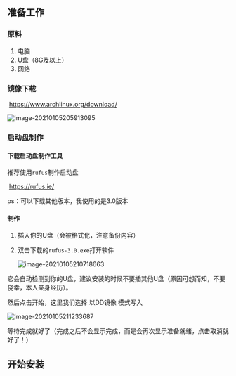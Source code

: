 ## 准备工作

### 原料

1. 电脑
2. U盘（8G及以上）
3. 网络

### 镜像下载

​	https://www.archlinux.org/download/

![image-20210105205913095](C:\Users\klele\AppData\Roaming\Typora\typora-user-images\image-20210105205913095.png)

### 启动盘制作

#### 下载启动盘制作工具

推荐使用```rufus```制作启动盘

​	https://rufus.ie/

ps：可以下载其他版本，我使用的是3.0版本

#### 制作

1. 插入你的U盘（会被格式化，注意备份内容）

2. 双击下载的```rufus-3.0.exe```打开软件

   ![image-20210105210718663](C:\Users\klele\AppData\Roaming\Typora\typora-user-images\image-20210105210718663.png)

它会自动检测到你的U盘，建议安装的时候不要插其他U盘（原因可想而知，不要侥幸，本人亲身经历）。

然后点击开始，这里我们选择 以DD镜像 模式写入

![image-20210105211233687](C:\Users\klele\AppData\Roaming\Typora\typora-user-images\image-20210105211233687.png)

等待完成就好了（完成之后不会显示完成，而是会再次显示准备就绪，点击取消就好了！）

## 开始安装











